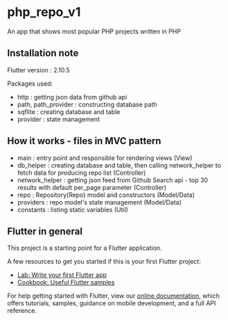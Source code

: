 # php_repo_v1

An app that shows most popular PHP projects written in PHP 

## Installation note

Flutter version : 2.10.5

Packages used:
 - http : getting json data from github api
 - path, path_provider : constructing database path
 - sqflite : creating database and table
 - provider : state management


## How it works - files in MVC pattern

- main : entry point and responsible for rendering views (View)
- db_helper : creating database and table, then calling network_helper to fetch data for producing repo list (Controller)
- network_helper : getting json feed from Github Search api - top 30 results with default per_page parameter (Controller)
- repo : Repository(Repo) model and constructors (Model/Data)
- providers : repo model's state management (Model/Data)
- constants : listing static variables (Util)


## Flutter in general

This project is a starting point for a Flutter application.

A few resources to get you started if this is your first Flutter project:

- [Lab: Write your first Flutter app](https://flutter.dev/docs/get-started/codelab)
- [Cookbook: Useful Flutter samples](https://flutter.dev/docs/cookbook)

For help getting started with Flutter, view our
[online documentation](https://flutter.dev/docs), which offers tutorials,
samples, guidance on mobile development, and a full API reference.

